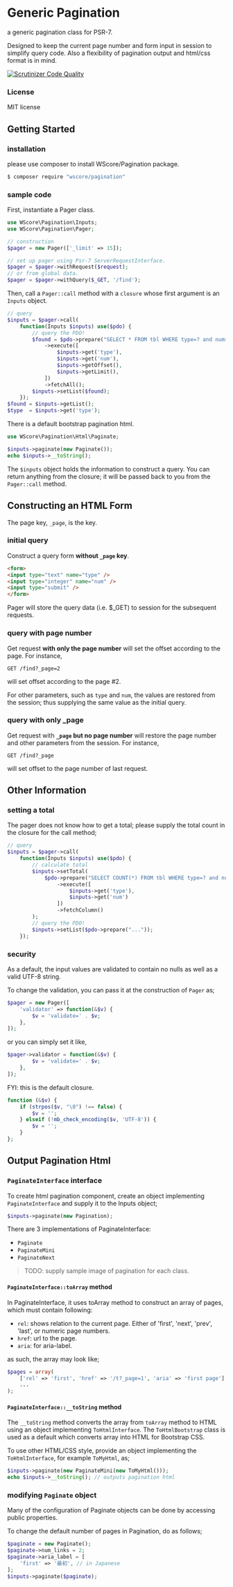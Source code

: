 Generic Pagination
================

a generic pagination class for PSR-7. 

Designed to keep the current page number and form input in session to simplify query code. 
Also a flexibility of pagination output and html/css format is in mind.   

[![Scrutinizer Code Quality](https://scrutinizer-ci.com/g/TuumPHP/Pagination/badges/quality-score.png?b=master)](https://scrutinizer-ci.com/g/TuumPHP/Pagination/?branch=master)

### License

MIT license

Getting Started
----

### installation

please use composer to install WScore/Pagination package. 

```sh
$ composer require "wscore/pagination"
```


### sample code

First, instantiate a Pager class. 

```php
use WScore\Pagination\Inputs;
use WScore\Pagination\Pager;

// construction
$pager = new Pager(['_limit' => 15]);

// set up pager using Psr-7 ServerRequestInterface.
$pager = $pager->withRequest($request);
// or from global data. 
$pager = $pager->withQuery($_GET, '/find');
```

Then, call a `Pager::call` method with a `closure` whose first argument is an `Inputs` object. 

```php
// query 
$inputs = $pager->call(
    function(Inputs $inputs) use($pdo) {
        // query the PDO!
        $found = $pdo->prepare("SELECT * FROM tbl WHERE type=? and num>? OFFSET ? LIMIT ?")
            ->execute([
                $inputs->get('type'),
                $inputs->get('num'),
                $inputs->getOffset(),
                $inputs->getLimit(),
            ])
            ->fetchAll();
        $inputs->setList($found);
    });
$found = $inputs->getList();
$type  = $inputs->get('type');
```

There is a default bootstrap pagination html. 

```php
use WScore\Pagination\Html\Paginate;

$inputs->paginate(new Paginate());
echo $inputs->__toString();
```

The `$inputs` object holds the information to construct a query. You can return anything from the closure; it will be passed back to you from the `Pager::call` method. 


Constructing an HTML Form
-----

The page key, `_page`, is the key. 

### initial query

Construct a query form **without `_page` key**. 

```html
<form>
<input type="text" name="type" />
<input type="integer" name="num" />
<input type="submit" />
</form>
```

Pager will store the query data (i.e. $_GET) to session for the subsequent requests. 

### query with page number 

Get request **with only the page number** will set the offset according to the page. For instance, 

```
GET /find?_page=2
```

will set offset according to the page #2. 

For other parameters, such as `type` and `num`, the values are restored from the session; thus supplying the same value as the initial query. 

### query with only _page

Get request with **`_page` but no page number** will restore the page number and other parameters from the session. For instance, 

```
GET /find?_page
```

will set offset to the page number of last request. 

Other Information
-----

### setting a total

The pager does not know how to get a total; please supply the total count in the closure for the call method; 

```php
// query 
$inputs = $pager->call(
    function(Inputs $inputs) use($pdo) {
        // calculate total
        $inputs->setTotal(
            $pdo->prepare("SELECT COUNT(*) FROM tbl WHERE type=? and num>? ")
                ->execute([
                    $inputs->get('type'),
                    $inputs->get('num')
                ])
                ->fetchColumn()
        );
        // query the PDO!
        $inputs->setList($pdo->prepare("..."));
    });
```

### security

As a default, the input values are validated to contain no nulls as well as a valid UTF-8 string. 

To change the validation, you can pass it at the construction of `Pager` as;

```php
$pager = new Pager([
    'validator' => function(&$v) {
        $v = 'validate=' . $v;
    },
]);
```

or you can simply set it like,

```php
$pager->validator = function(&$v) {
        $v = 'validate=' . $v;
    },
]);
```

FYI: this is the default closure. 

```php
function (&$v) {
    if (strpos($v, "\0") !== false) {
        $v = '';
    } elseif (!mb_check_encoding($v, 'UTF-8')) {
        $v = '';
    }
};
```

Output Pagination Html
----

### `PaginateInterface` interface

To create html pagination component, create an object implementing `PaginateInterface` and supply it to the Inputs object;

```php
$inputs->paginate(new Pagination);
```

There are 3 implementations of PaginateInterface:

*   `Paginate`
*   `PaginateMini`
*   `PaginateNext`

> TODO: supply sample image of pagination for each class.

#### `PaginateInterface::toArray` method

In PaginateInterface, it uses toArray method to construct an array of pages, which must contain following:

*   `rel`: shows relation to the current page. Either of 'first', 'next', 'prev', 'last', or numeric page numbers. 
*   `href`: url to the page. 
*   `aria`: for aria-label.

as such, the array may look like;

```php
$pages = array(
    ['rel' => 'first', 'href' => '/t?_page=1', 'aria' => 'first page'],
    ...
);
```

#### `PaginateInterface::__toString` method

The `__toString` method converts the array from `toArray` method to HTML using an object implementing `ToHtmlInterface`. The `ToHtmlBootstrap` class is used as a default which converts array into HTML for Bootstrap CSS. 

To use other HTML/CSS style, provide an object implementing the `ToHtmlInterface`, for example `ToMyHtml`, as;


```php
$inputs->paginate(new PaginateMini(new ToMyHtml()));
echo $inputs->__toString(); // outputs pagination html
```

### modifying `Paginate` object

Many of the configuration of Paginate objects can be done by accessing public properties. 

To change the default number of pages in Pagination, do as follows; 

```php
$paginate = new Paginate();
$paginate->num_links = 2;
$paginate->aria_label = [
    'first' => '最初', // in Japanese
];
$inputs->paginate($paginate);
```